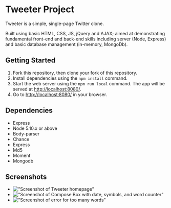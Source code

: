 # Tweeter Project

Tweeter is a simple, single-page Twitter clone.

Built using basic HTML, CSS, JS, jQuery and AJAX; aimed at demonstrating fundamental front-end and back-end skills including server (Node, Express) and basic database management (in-memory, MongoDb).

## Getting Started

1. Fork this repository, then clone your fork of this repository.
2. Install dependencies using the `npm install` command.
3. Start the web server using the `npm run local` command. The app will be served at <http://localhost:8080/>.
4. Go to <http://localhost:8080/> in your browser.

## Dependencies

- Express
- Node 5.10.x or above
- Body-parser
- Chance
- Express
- Md5
- Moment
- Mongodb

## Screenshots
- !["Screenshot of Tweeter homepage"](https://github.com/wizardmanj/tweeter/docs/tweeter-homepage.png)
- !["Screenshot of Compose Box with date, symbols, and word counter"](https://github.com/wizardmanj/tweeter/docs/word-counter.png)
- !["Screenshot of error for too many words"](https://github.com/wizardmanj/tweeter/docs/too-manny-words.png)